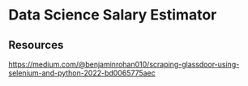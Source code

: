 # Data Science Salary Estimator

## Resources
https://medium.com/@benjaminrohan010/scraping-glassdoor-using-selenium-and-python-2022-bd0065775aec
